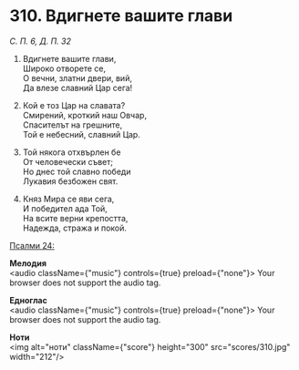 # 310. Вдигнете вашите глави

_С. П. 6, Д. П. 32_

1. Вдигнете вашите глави,  
Широко отворете се,  
О вечни, златни двери, вий,  
Да влезе славний Цар сега!

2. Кой е тоз Цар на славата?  
Смирений, кроткий наш Овчар,  
Спасителът на грешните,  
Той е небесний, славний Цар.  

3. Той някога отхвърлен бе  
От человечески съвет;  
Но днес той славно победи  
Лукавия безбожен свят.  

4. Княз Мира се яви сега,  
И победител ада Той,  
На всите верни крепостта,  
Надежда, стража и покой.

[Псалми 24:](http://biblia.bg/index.php?k=19&g=24&s=)

**Мелодия**  
<audio className={"music"} controls={true} preload={"none"}>
    <source src="mp3/310.mp3" type="audio/mpeg"/>
    Your browser does not support the audio tag.
</audio>

**Едноглас**  
<audio className={"music"} controls={true} preload={"none"}>
    <source src="transp/310.mp3" type="audio/mpeg"/>
    Your browser does not support the audio tag.
</audio>

**Ноти**  
<img alt="ноти" className={"score"} height="300" src="scores/310.jpg" width="212"/>
